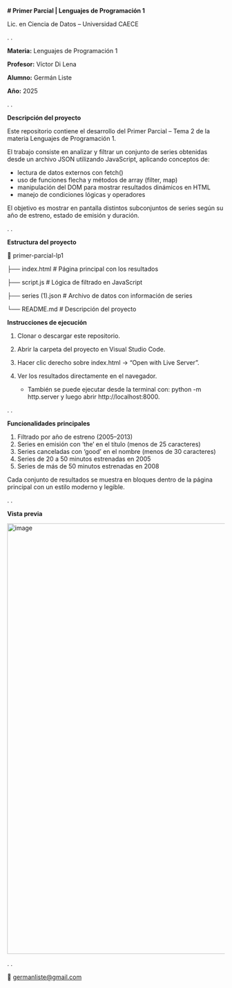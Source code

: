 **# Primer Parcial | Lenguajes de Programación 1**

Lic. en Ciencia de Datos – Universidad CAECE

.
.

**Materia:** Lenguajes de Programación 1

**Profesor:** Víctor Di Lena

**Alumno:** Germán Liste

**Año:** 2025


.
.

**Descripción del proyecto**

Este repositorio contiene el desarrollo del Primer Parcial – Tema 2 de la materia Lenguajes de Programación 1.

El trabajo consiste en analizar y filtrar un conjunto de series obtenidas desde un archivo JSON utilizando JavaScript, aplicando conceptos de:
- lectura de datos externos con fetch()
- uso de funciones flecha y métodos de array (filter, map)
- manipulación del DOM para mostrar resultados dinámicos en HTML
- manejo de condiciones lógicas y operadores

El objetivo es mostrar en pantalla distintos subconjuntos de series según su año de estreno, estado de emisión y duración.

.
.

**Estructura del proyecto**

📂 primer-parcial-lp1

 ├── index.html         # Página principal con los resultados
 
 ├── script.js          # Lógica de filtrado en JavaScript
 
 ├── series (1).json    # Archivo de datos con información de series
 
 └── README.md          # Descripción del proyecto
 

**Instrucciones de ejecución**


1. Clonar o descargar este repositorio.

2. Abrir la carpeta del proyecto en Visual Studio Code.

3. Hacer clic derecho sobre index.html → “Open with Live Server”.

4. Ver los resultados directamente en el navegador.
   - También se puede ejecutar desde la terminal con:
       python -m http.server
   y luego abrir http://localhost:8000.

.
.

**Funcionalidades principales**

1. Filtrado por año de estreno (2005–2013)
2. Series en emisión con ‘the’ en el título (menos de 25 caracteres)
3. Series canceladas con ‘good’ en el nombre (menos de 30 caracteres)
4. Series de 20 a 50 minutos estrenadas en 2005
5. Series de más de 50 minutos estrenadas en 2008

Cada conjunto de resultados se muestra en bloques dentro de la página principal con un estilo moderno y legible.

.
.

**Vista previa**

<img width="1909" height="997" alt="image" src="https://github.com/user-attachments/assets/bca8b1d1-8cf8-40de-918b-8e487a23f550" />

.
.

📧 germanliste@gmail.com
 
